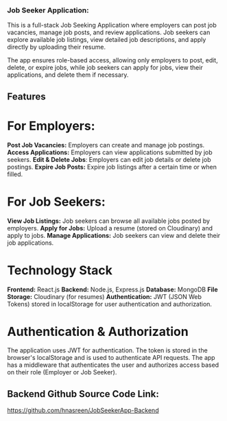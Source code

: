 ### Job Seeker Application:

This is a full-stack Job Seeking Application where employers can post job vacancies, manage job posts, and review applications. Job seekers can explore available job listings, view detailed job descriptions, and apply directly by uploading their resume.

The app ensures role-based access, allowing only employers to post, edit, delete, or expire jobs, while job seekers can apply for jobs, view their applications, and delete them if necessary.

## Features

# For Employers:

**Post Job Vacancies:** Employers can create and manage job postings.
**Access Applications:** Employers can view applications submitted by job seekers.
**Edit & Delete Jobs**: Employers can edit job details or delete job postings.
**Expire Job Posts:** Expire job listings after a certain time or when filled.

# For Job Seekers:

**View Job Listings:** Job seekers can browse all available jobs posted by employers.
**Apply for Jobs:** Upload a resume (stored on Cloudinary) and apply to jobs.
**Manage Applications:** Job seekers can view and delete their job applications.

# Technology Stack

**Frontend:** React.js
**Backend:** Node.js, Express.js
**Database:** MongoDB
**File Storage:** Cloudinary (for resumes)
**Authentication:** JWT (JSON Web Tokens) stored in localStorage for user authentication and authorization.

# Authentication & Authorization

The application uses JWT for authentication. The token is stored in the browser's localStorage and is used to authenticate API requests. The app has a middleware that authenticates the user and authorizes access based on their role (Employer or Job Seeker).

## Backend Github Source Code Link:

https://github.com/hnasreen/JobSeekerApp-Backend